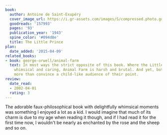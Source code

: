 ```yaml
---
book:
  author: Antoine de Saint-Exupéry
  cover_image_url: https://i.gr-assets.com/images/S/compressed.photo.goodreads.com/books/1367545443l/157993._SX98_.jpg
  goodreads: '157993'
  pages: '93'
  publication_year: '1943'
  spine_color: '#094d8e'
  title: The Little Prince
plan:
  date_added: '2015-04-09'
related_books:
- book: george-orwell/animal-farm
  text: In most ways the strict opposite of this book. Where the Little Prince is
    whimsical and caring, Animal Farm is harsh and brutal. And yet, both want nothing
    more than convince a child-like audience of their point.
review:
  date_read:
  - 2002-04-01
  rating: 3
---
```


The adorable faux-philosophical book with delightfully whimsical moments was something I enjoyed a lot as a kid. I would
imagine that much of its charm is due to my age when reading it though, and if I had read it for the first time now, I
wouldn't be nearly as enchanted by the rose and the sheep and so on.
